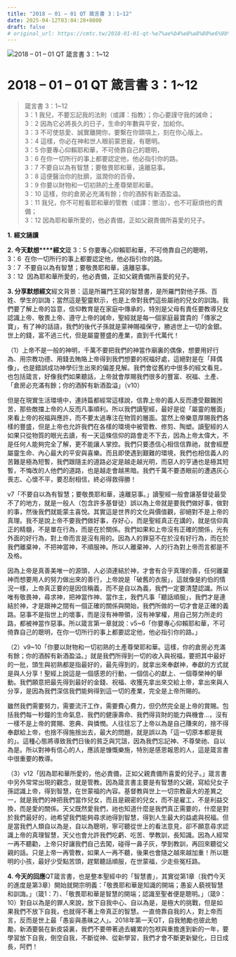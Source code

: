 ```yaml
---
title: "2018 – 01 – 01 QT 箴言書 3：1~12"
date: 2025-04-12T03:04:28+0800
draft: false
# original_url: https://cmtc.tw/2018-01-01-qt-%e7%ae%b4%e8%a8%80%e6%9b%b8-3%ef%bc%9a112
---
```


![2018 – 01 – 01 QT 箴言書 3：1\~12](/images/qt.jpg   "2018 – 01 – 01 QT 箴言書 3：1\~12")

# 2018 – 01 – 01 QT 箴言書 3：1\~12

> 箴言書 3：1\~12  
> 3：1 我兒，不要忘記我的法則（或譯：指教）；你心要謹守我的誡命；  
> 3：2 因為它必將長久的日子，生命的年數與平安，加給你。  
> 3：3 不可使慈愛、誠實離開你，要繫在你頸項上，刻在你心版上。  
> 3：4 這樣，你必在神和世人眼前蒙恩寵，有聰明。  
> 3：5 你要專心仰賴耶和華，不可倚靠自己的聰明，  
> 3：6 在你一切所行的事上都要認定他，他必指引你的路。  
> 3：7 不要自以為有智慧；要敬畏耶和華，遠離惡事。  
> 3：8 這便醫治你的肚臍，滋潤你的百骨。  
> 3：9 你要以財物和一切初熟的土產尊榮耶和華。  
> 3：10 這樣，你的倉房必充滿有餘；你的酒醡有新酒盈溢。  
> 3：11 我兒，你不可輕看耶和華的管教（或譯：懲治），也不可厭煩他的責備；  
> 3：12 因為耶和華所愛的，他必責備，正如父親責備所喜愛的兒子。

**1.** **經文誦讀**

**2. 今天默想****經文**箴 3：5 你要專心仰賴耶和華，不可倚靠自己的聰明，  
3：6  在你一切所行的事上都要認定他，他必指引你的路。  
3：7  不要自以為有智慧；要敬畏耶和華，遠離惡事。  
3：12  因為耶和華所愛的，他必責備，正如父親責備所喜愛的兒子。

**3. 分享默想經文**經文背景：這是所羅門王寫的智慧書，是所羅門對他子孫、百姓、學生的訓誨；當然這是聖靈默示，也是上帝對我們這些屬祂的兒女的訓誨。我們要了解上帝的旨意，信仰教育是在家庭中傳承的，特別是父母有責任要教導兒女認識上帝、敬畏上帝、遵守上帝的誡命，聖經就是每一個家庭最寶貴的「傳家之寶」，有了神的話語，我們的後代子孫就是蒙神賜福保守，勝過世上一切的金銀。世上的錢，富不過三代，但是屬靈豐盛的產業，直到千代萬代！

（1）上帝不是一般的神明，千萬不要把我們的神當作廟裏的偶像，想要用好行為、用宗教功德、用錢去賄賂上帝得到我們想要的祝福好處，這絕對是在「拜偶像」，也是錯誤成功神學衍生出來的偏差見解。我們會從舊約中很多的經文看見，也包括箴言，好像我們如果聽話，上帝就會厚賜我們很多的豐富、祝福、土產、「倉房必充滿有餘；你的酒醡有新酒盈溢」（v10）

但是在現實生活環境中，連詩篇都經常這樣說，信靠上帝的義人反而遭受艱難困苦，那些敵擋上帝的人反而凡事順利。所以我們讀聖經，最好是從「屬靈的層面」來看上帝的祝福與應許，而不要太過專注在物質的層面。當然上帝樂意厚賜我們各樣的豐盛，但是上帝也允許我們在各樣的環境中被管教、修剪、陶塑。讀聖經的人如果只從物質的眼光去讀，有一天這條信仰的路會走不下去，因為上帝太偉大，不是任何人能夠完全了解，更不能讓人掌控。我們只要憑信心相信信靠祂，就會經歷屬靈生命、內心最大的平安與喜樂。而且即使遇到艱難的環境，我們也相信義人的苦難是極為短暫，我們跟隨主的道路必定是越走越光明，而惡人的亨通也是極其短暫，不悔改的人他們的道路，也是越走會越黑暗。我們千萬不要憑眼前的遭遇灰心喪志、心懷不平，要忍耐相信，終必得救得勝！

v7「不要自以為有智慧；要敬畏耶和華，遠離惡事。」讀聖經一般會讓基督徒最受不了的地方，就是一般人（包含許多基督徒）誤以為上帝就是要我們做好事，做對的事，然後我們就能蒙主喜悅。其實這是世界的文化與價值觀，卻絕對不是上帝的真理。我不是說上帝不要我們做好事，存好心，而是聖經真正在講的，就是信仰真正的精髓，不是單在行為，而是在於關係。我們如果和上帝沒有正確的關係，光有外面的好行為，對上帝而言是沒有用的。因為人的罪惡不在於沒有好行為，而在於我們離棄神，不把神當神，不順服神。所以人離棄神，人的行為對上帝而言都是不及格。

因為上帝是真善美唯一的源頭，人必須連結於神，才會有合乎真理的善，任何離棄神而想要用人的努力做出來的善行，上帝說是「破舊的衣服」，這就像是約伯的情況一樣，上帝真正要的是因信稱義，而不是自以為義，我們一定要清楚認識。所以唯有敬畏神，尋求神，把神當作神、當作主，我們凡事「聽話順服」，我們才是連結於神，才是跟神之間有一個正確的關係與開始，我們所做的一切才會是正確的義路。惡事不是指世上的壞事，而是沒有神帶領，沒有神掌權，用自己努力所走的路，都被神當作惡事。所以箴言第一章就說：v5\~6「你要專心仰賴耶和華，不可倚靠自己的聰明，在你一切所行的事上都要認定他，他必指引你的路。」

（2）v9\~10「你要以財物和一切初熟的土產尊榮耶和華。這樣，你的倉房必充滿有餘；你的酒醡有新酒盈溢。」就是我們所得到一切的收入與祝福，要把其中最好的一批，頭生與初熟都是指最好的，最先得到的，就拿出來奉獻神，奉獻的方式就是與人分享！聖經上說這是一個感恩的行動，一個信心的獻上、一個尊榮神的舉動。我們願意把最先得到最好的金錢、祝福、收獲先拿出來交給上帝，拿出來與人分享，是因為我們深信我們能夠得到這一切的產業，完全是上帝所賜的。

雖然我們需要努力，需要流汗工作，需要費心費力，但仍然完全是上帝的賞賜。包括我們每一秒鐘的生命氣息、我們的健康壽命、我們得貨財的能力與機會…，沒有一樣不是上帝的賞賜、恩典、與憐憫。人往往忘了上帝以為是自己賺來的，捨不得奉獻給上帝，也捨不得施捨出去，最大的問題，就是誤以為「這一切原本都是我的」。這種心態將導致我們日後的貧乏與咒詛，因為我們忘記神、不尊榮祂、自以為是。所以對神有信心的人，應該是慷慨樂施，特別是感恩報恩的人，這是箴言書中很重要的教導。

（3）v12「因為耶和華所愛的，他必責備，正如父親責備所喜愛的兒子。」箴言書中另外常常出現的觀念，就是管教。因為箴言書主要是有智慧的父親，寫給兒女子孫認識上帝，得到智慧，在世蒙福的內容。基督教與世上一切宗教最大的差異之一，就是我們的神把我們當作兒女，而且是親密的兒女，而不是雇工，不是利益交換，而是愛的關係。天父既然愛我們，祂也知道什麼是我們真正需要的，什麼是對於我們最好的，祂希望我們能夠尋求祂得到智慧，得到人生最大的益處與祝福。但是當我們人類自以為是，自以為聰明，寧可聽從世上的看法意見，卻不願意尋求認識上帝的真理智慧，天父也會允許我們吃虧、吃苦、學教訓，長知識。因為人經常一再不聽勸，上帝只好讓我們自己去闖，碰得一鼻子灰，學到教訓，再回來聽從父親的話。只是上帝一再管教，如果人一再不聽，後果也會隨之越來越加重！所以聰明的小孩，最好少受點苦頭，趕緊聽話順服，在世蒙福，少走些冤枉路。

**4. 今天的回應**QT箴言書，也是整本聖經中的「智慧書」，其實從第1章（我們今天的進度是第3章）開始就開宗明義：「敬畏耶和華是知識的開端；愚妄人藐視智慧和訓誨。」（箴1：7）、「敬畏耶和華是智慧的開端；認識至聖者便是聰明。」（箴9：10）對自以為是的罪人來說，放下自我中心、自以為是，是極大的挑戰，但是如果我們不放下自我，也就得不著上帝真正的智慧。一直倚靠自我的人，對上帝而言，反而是世上最「愚妄與愚昧之人」。2018年第一天QT，自我勉勵也彼此勉勵，新酒要裝在新皮袋裏，我們不要帶著過去纏累的包袱與重擔進到新的一年，要學習放下自我，倒空自我，不斷從神、從新學習，我們才會不斷更新變化，日日成長，阿們！